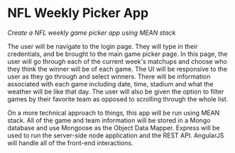 # NFL Weekly Picker App
*Create a NFL weekly game picker app using MEAN stack*

The user will be navigate to the login page.
They will type in their credentials, and be brought to the main game picker page.
In this page, the user will go through each of the current week's matchups and choose
who they think the winner will be of each game. The UI will be responsive to the user as 
they go through and select winners. There will be information associated with each game including
date, time, stadium and what the weather will be like that day. The user will also be given the option to
filter games by their favorite team as opposed to scrolling through the whole list. 


On a more technical approach to things, this app will be run using MEAN stack. All of the game and team information
will be stored in a Mongo database and use Mongoose as the Object Data Mapper. Express will be used to run the 
server-side node application and the REST API. AngularJS will handle all of the front-end interactions.
